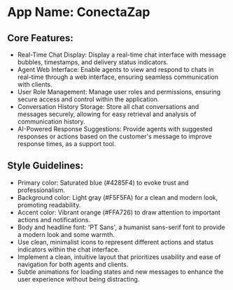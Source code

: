 # **App Name**: ConectaZap

## Core Features:

- Real-Time Chat Display: Display a real-time chat interface with message bubbles, timestamps, and delivery status indicators.
- Agent Web Interface: Enable agents to view and respond to chats in real-time through a web interface, ensuring seamless communication with clients.
- User Role Management: Manage user roles and permissions, ensuring secure access and control within the application.
- Conversation History Storage: Store all chat conversations and messages securely, allowing for easy retrieval and analysis of communication history.
- AI-Powered Response Suggestions: Provide agents with suggested responses or actions based on the customer's message to improve response times, as a support tool.

## Style Guidelines:

- Primary color: Saturated blue (#4285F4) to evoke trust and professionalism.
- Background color: Light gray (#F5F5FA) for a clean and modern look, promoting readability.
- Accent color: Vibrant orange (#FFA726) to draw attention to important actions and notifications.
- Body and headline font: 'PT Sans', a humanist sans-serif font to provide a modern look and some warmth.
- Use clean, minimalist icons to represent different actions and status indicators within the chat interface.
- Implement a clean, intuitive layout that prioritizes usability and ease of navigation for both agents and clients.
- Subtle animations for loading states and new messages to enhance the user experience without being distracting.